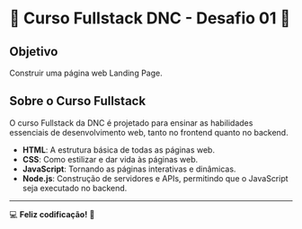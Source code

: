 # 🎉 Curso Fullstack DNC - Desafio 01 🎉

## Objetivo

Construir uma página web Landing Page.

## Sobre o Curso Fullstack

O curso Fullstack da DNC é projetado para ensinar as habilidades essenciais de desenvolvimento web, tanto no frontend quanto no backend.

- **HTML**: A estrutura básica de todas as páginas web.
- **CSS**: Como estilizar e dar vida às páginas web.
- **JavaScript**: Tornando as páginas interativas e dinâmicas.
- **Node.js**: Construção de servidores e APIs, permitindo que o JavaScript seja executado no backend.

---

💻 **Feliz codificação!** 🚀

